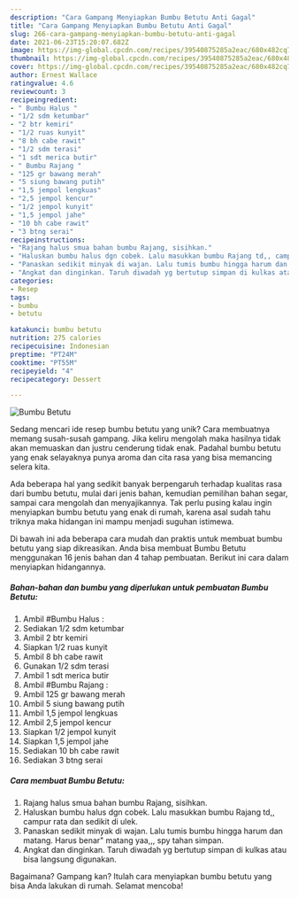 ```yaml
---
description: "Cara Gampang Menyiapkan Bumbu Betutu Anti Gagal"
title: "Cara Gampang Menyiapkan Bumbu Betutu Anti Gagal"
slug: 266-cara-gampang-menyiapkan-bumbu-betutu-anti-gagal
date: 2021-06-23T15:20:07.682Z
image: https://img-global.cpcdn.com/recipes/39540875285a2eac/680x482cq70/bumbu-betutu-foto-resep-utama.jpg
thumbnail: https://img-global.cpcdn.com/recipes/39540875285a2eac/680x482cq70/bumbu-betutu-foto-resep-utama.jpg
cover: https://img-global.cpcdn.com/recipes/39540875285a2eac/680x482cq70/bumbu-betutu-foto-resep-utama.jpg
author: Ernest Wallace
ratingvalue: 4.6
reviewcount: 3
recipeingredient:
- " Bumbu Halus "
- "1/2 sdm ketumbar"
- "2 btr kemiri"
- "1/2 ruas kunyit"
- "8 bh cabe rawit"
- "1/2 sdm terasi"
- "1 sdt merica butir"
- " Bumbu Rajang "
- "125 gr bawang merah"
- "5 siung bawang putih"
- "1,5 jempol lengkuas"
- "2,5 jempol kencur"
- "1/2 jempol kunyit"
- "1,5 jempol jahe"
- "10 bh cabe rawit"
- "3 btng serai"
recipeinstructions:
- "Rajang halus smua bahan bumbu Rajang, sisihkan."
- "Haluskan bumbu halus dgn cobek. Lalu masukkan bumbu Rajang td,, campur rata dan sedikit di ulek."
- "Panaskan sedikit minyak di wajan. Lalu tumis bumbu hingga harum dan matang. Harus benar&#34; matang yaa,,, spy tahan simpan."
- "Angkat dan dinginkan. Taruh diwadah yg bertutup simpan di kulkas atau bisa langsung digunakan."
categories:
- Resep
tags:
- bumbu
- betutu

katakunci: bumbu betutu 
nutrition: 275 calories
recipecuisine: Indonesian
preptime: "PT24M"
cooktime: "PT55M"
recipeyield: "4"
recipecategory: Dessert

---
```



![Bumbu Betutu](https://img-global.cpcdn.com/recipes/39540875285a2eac/680x482cq70/bumbu-betutu-foto-resep-utama.jpg)

Sedang mencari ide resep bumbu betutu yang unik? Cara membuatnya memang susah-susah gampang. Jika keliru mengolah maka hasilnya tidak akan memuaskan dan justru cenderung tidak enak. Padahal bumbu betutu yang enak selayaknya punya aroma dan cita rasa yang bisa memancing selera kita.

Ada beberapa hal yang sedikit banyak berpengaruh terhadap kualitas rasa dari bumbu betutu, mulai dari jenis bahan, kemudian pemilihan bahan segar, sampai cara mengolah dan menyajikannya. Tak perlu pusing kalau ingin menyiapkan bumbu betutu yang enak di rumah, karena asal sudah tahu triknya maka hidangan ini mampu menjadi suguhan istimewa.




Di bawah ini ada beberapa cara mudah dan praktis untuk membuat bumbu betutu yang siap dikreasikan. Anda bisa membuat Bumbu Betutu menggunakan 16 jenis bahan dan 4 tahap pembuatan. Berikut ini cara dalam menyiapkan hidangannya.

<!--inarticleads1-->

##### Bahan-bahan dan bumbu yang diperlukan untuk pembuatan Bumbu Betutu:

1. Ambil  #Bumbu Halus :
1. Sediakan 1/2 sdm ketumbar
1. Ambil 2 btr kemiri
1. Siapkan 1/2 ruas kunyit
1. Ambil 8 bh cabe rawit
1. Gunakan 1/2 sdm terasi
1. Ambil 1 sdt merica butir
1. Ambil  #Bumbu Rajang :
1. Ambil 125 gr bawang merah
1. Ambil 5 siung bawang putih
1. Ambil 1,5 jempol lengkuas
1. Ambil 2,5 jempol kencur
1. Siapkan 1/2 jempol kunyit
1. Siapkan 1,5 jempol jahe
1. Sediakan 10 bh cabe rawit
1. Sediakan 3 btng serai




<!--inarticleads2-->

##### Cara membuat Bumbu Betutu:

1. Rajang halus smua bahan bumbu Rajang, sisihkan.
1. Haluskan bumbu halus dgn cobek. Lalu masukkan bumbu Rajang td,, campur rata dan sedikit di ulek.
1. Panaskan sedikit minyak di wajan. Lalu tumis bumbu hingga harum dan matang. Harus benar&#34; matang yaa,,, spy tahan simpan.
1. Angkat dan dinginkan. Taruh diwadah yg bertutup simpan di kulkas atau bisa langsung digunakan.




Bagaimana? Gampang kan? Itulah cara menyiapkan bumbu betutu yang bisa Anda lakukan di rumah. Selamat mencoba!
